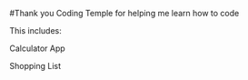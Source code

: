 #Thank you Coding Temple for helping me learn how to code

This includes:

Calculator App

Shopping List
